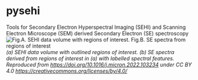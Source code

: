 # pysehi
 Tools for Secondary Electron Hyperspectral Imaging (SEHI) and Scanning Electron Microscope (SEM) derived Secondary Electron (SE) spectroscopy
![Fig.A. SEHI data volume with regions of interest. Fig.B. SE spectra from regions of interest](https://ars.els-cdn.com/content/image/1-s2.0-S0968432822000300-gr2_lrg.jpg?raw=true "Title")
*(a) SEHI data volume with outlined regions of interest. (b) SE spectra derived from regions of interest in (a) with labelled spectral features. Reproduced from https://doi.org/10.1016/j.micron.2022.103234 under CC BY 4.0 https://creativecommons.org/licenses/by/4.0/*
